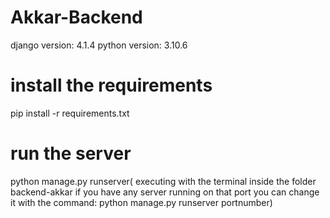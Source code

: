 # Akkar-Backend
django version: 4.1.4
python version: 3.10.6
# install the requirements
pip install -r requirements.txt
# run the server
python manage.py runserver( executing with the terminal inside the folder backend-akkar
if you have any server running on that port you can change it with the 
command: python manage.py runserver portnumber)



